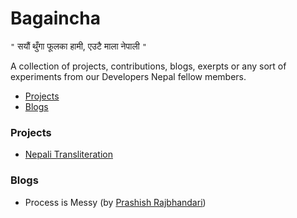 # Bagaincha

`"`
 सयौं थुँगा फूलका हामी, एउटै माला नेपाली
 `"`
 
 A collection of projects, contributions, blogs, exerpts or any sort of experiments from our Developers Nepal fellow members. 


- [Projects](#projects)
- [Blogs](#blogs)

### Projects
- [Nepali Transliteration](https://rabishah.github.io/nepali-unicode/)

### Blogs
- Process is Messy (by [Prashish Rajbhandari](http://prashish.me/))
